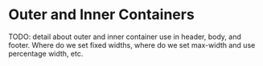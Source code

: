 # Outer and Inner Containers
TODO: detail about outer and inner container use in header, body, and footer. Where do we set fixed widths, where do we set max-width and use percentage width, etc.